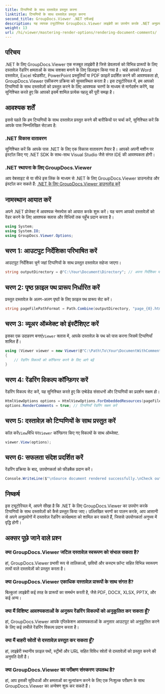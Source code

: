 ```yaml
---
title: टिप्पणियों के साथ दस्तावेज़ प्रस्तुत करना
linktitle: टिप्पणियों के साथ दस्तावेज़ प्रस्तुत करना
second_title: GroupDocs.Viewer .NET एपीआई
description: यह व्यापक ट्यूटोरियल GroupDocs.Viewer लाइब्रेरी का उपयोग करके .NET अनुप्रयोगों में टिप्पणियों के साथ दस्तावेज़ों को प्रस्तुत करने पर चरण-दर-चरण मार्गदर्शन प्रदान करता है।
weight: 13
url: /hi/viewer/mastering-render-options/rendering-document-comments/
---
```

## परिचय

.NET के लिए GroupDocs.Viewer एक मजबूत लाइब्रेरी है जिसे डेवलपर्स को विभिन्न प्रारूपों के लिए दस्तावेज़ रेंडरिंग क्षमताओं के साथ सशक्त बनाने के लिए डिज़ाइन किया गया है। चाहे आपको Word दस्तावेज़, Excel स्प्रेडशीट, PowerPoint प्रस्तुतियाँ या PDF फ़ाइलें प्रदर्शित करने की आवश्यकता हो, GroupDocs.Viewer एकीकरण प्रक्रिया को सुव्यवस्थित करता है। इस ट्यूटोरियल में, हम आपको टिप्पणियों के साथ दस्तावेज़ों को प्रस्तुत करने के लिए आवश्यक चरणों के माध्यम से मार्गदर्शन करेंगे, यह सुनिश्चित करते हुए कि आपको इसमें शामिल प्रत्येक पहलू की पूरी समझ है।

## आवश्यक शर्तें
इससे पहले कि हम टिप्पणियों के साथ दस्तावेज़ प्रस्तुत करने की बारीकियों पर चर्चा करें, सुनिश्चित करें कि आपके पास निम्नलिखित सेटअप है:

### .NET विकास वातावरण
सुनिश्चित करें कि आपके पास .NET के लिए एक विकास वातावरण तैयार है। आपको अपनी मशीन पर इंस्टॉल किए गए .NET SDK के साथ-साथ Visual Studio जैसे संगत IDE की आवश्यकता होगी।

### .NET स्थापना के लिए GroupDocs.Viewer
आप वेबसाइट से या सीधे इस लिंक के माध्यम से .NET के लिए GroupDocs.Viewer डाउनलोड और इंस्टॉल कर सकते हैं:
[.NET के लिए GroupDocs.Viewer डाउनलोड करें](https://releases.groupdocs.com/viewer/net/)

## नामस्थान आयात करें
अपने .NET प्रोजेक्ट में आवश्यक नेमस्पेस को आयात करके शुरू करें। यह चरण आपको दस्तावेज़ों को रेंडर करने के लिए आवश्यक क्लास और विधियों तक पहुँच प्रदान करता है।

```csharp
using System;
using System.IO;
using GroupDocs.Viewer.Options;
```

## चरण 1: आउटपुट निर्देशिका परिभाषित करें
आउटपुट निर्देशिका चुनें जहां टिप्पणियों के साथ प्रस्तुत दस्तावेज़ सहेजा जाएगा।

```csharp
string outputDirectory = @"C:\Your\Document\Directory"; // अपना निर्देशिका पथ निर्दिष्ट करें
```

## चरण 2: पृष्ठ फ़ाइल पथ प्रारूप निर्धारित करें
प्रस्तुत दस्तावेज़ के अलग-अलग पृष्ठों के लिए फ़ाइल पथ प्रारूप सेट करें।

```csharp
string pageFilePathFormat = Path.Combine(outputDirectory, "page_{0}.html");
```

## चरण 3: व्यूअर ऑब्जेक्ट को इंस्टैंशिएट करें
 इसका एक उदाहरण बनाएं`Viewer` क्लास में, आपके दस्तावेज़ के पथ को पास करना जिसमें टिप्पणियाँ शामिल हैं।

```csharp
using (Viewer viewer = new Viewer(@"C:\Path\To\Your\DocumentWithComments.docx"))
{
    // रेंडरिंग विकल्पों को कॉन्फ़िगर करने के लिए आगे बढ़ें
}
```

## चरण 4: रेंडरिंग विकल्प कॉन्फ़िगर करें
रेंडरिंग विकल्प सेट करें, यह सुनिश्चित करते हुए कि एम्बेडेड संसाधनों और टिप्पणियों का प्रदर्शन सक्षम हो।

```csharp
HtmlViewOptions options = HtmlViewOptions.ForEmbeddedResources(pageFilePathFormat);
options.RenderComments = true; // टिप्पणियाँ रेंडरिंग सक्षम करें
```

## चरण 5: दस्तावेज़ को टिप्पणियों के साथ प्रस्तुत करें
 कॉल करें`View`विधि पर`Viewer` कॉन्फ़िगर किए गए विकल्पों के साथ ऑब्जेक्ट.

```csharp
viewer.View(options);
```

## चरण 6: सफलता संदेश प्रदर्शित करें
रेंडरिंग प्रक्रिया के बाद, उपयोगकर्ता को फीडबैक प्रदान करें।

```csharp
Console.WriteLine($"\nSource document rendered successfully.\nCheck output in {outputDirectory}.");
```

## निष्कर्ष
इस ट्यूटोरियल में, आपने सीखा है कि .NET के लिए GroupDocs.Viewer का उपयोग करके टिप्पणियों के साथ दस्तावेज़ों को कैसे प्रस्तुत किया जाए। उल्लिखित चरणों का पालन करके, आप आसानी से अपने अनुप्रयोगों में दस्तावेज़ रेंडरिंग कार्यक्षमता को शामिल कर सकते हैं, जिससे उपयोगकर्ता अनुभव में वृद्धि होगी।

## अक्सर पूछे जाने वाले प्रश्न

### क्या GroupDocs.Viewer जटिल दस्तावेज़ स्वरूपण को संभाल सकता है?
हां, GroupDocs.Viewer प्रभावी रूप से तालिकाओं, छवियों और कस्टम फ़ॉन्ट सहित विभिन्न स्वरूपण तत्वों वाले दस्तावेज़ों को प्रस्तुत करता है।

### क्या GroupDocs.Viewer एकाधिक दस्तावेज़ प्रारूपों के साथ संगत है?
बिल्कुल! लाइब्रेरी कई तरह के प्रारूपों का समर्थन करती है, जैसे PDF, DOCX, XLSX, PPTX, और कई अन्य।

### क्या मैं विशिष्ट आवश्यकताओं के अनुरूप रेंडरिंग विकल्पों को अनुकूलित कर सकता हूँ?
हां, GroupDocs.Viewer आपके एप्लिकेशन आवश्यकताओं के अनुसार आउटपुट को अनुकूलित करने के लिए कई लचीले रेंडरिंग विकल्प प्रदान करता है।

### क्या मैं बाहरी स्रोतों से दस्तावेज़ प्रस्तुत कर सकता हूँ?
हां, लाइब्रेरी स्थानीय फ़ाइल पथों, स्ट्रीमों और URL सहित विविध स्रोतों से दस्तावेज़ों को प्रस्तुत करने की अनुमति देती है।

### क्या GroupDocs.Viewer का परीक्षण संस्करण उपलब्ध है?
हां, आप इसकी सुविधाओं और क्षमताओं का मूल्यांकन करने के लिए एक निःशुल्क परीक्षण के साथ GroupDocs.Viewer का अन्वेषण शुरू कर सकते हैं।